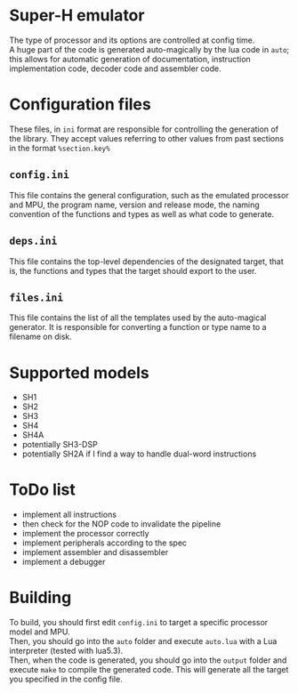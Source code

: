 # Super-H emulator
The type of processor and its options are controlled at config time.  
A huge part of the code is generated auto-magically by the lua code in `auto`; this allows for automatic generation of documentation, instruction implementation code, decoder code and assembler code.

# Configuration files
These files, in `ini` format are responsible for controlling the generation of the library.
They accept values referring to other values from past sections in the format `%section.key%`

## `config.ini`
This file contains the general configuration, such as the emulated processor and MPU, the program name, version and release mode, the naming convention of the functions and types as well as what code to generate.

## `deps.ini`
This file contains the top-level dependencies of the designated target, that is, the functions and types that the target should export to the user.

## `files.ini`
This file contains the list of all the templates used by the auto-magical generator. It is responsible for converting a function or type name to a filename on disk.

# Supported models
* SH1  
* SH2  
* SH3  
* SH4  
* SH4A  
* potentially SH3-DSP  
* potentially SH2A if I find a way to handle dual-word instructions  

# ToDo list
* implement all instructions  
* then check for the NOP code to invalidate the pipeline  
* implement the processor correctly  
* implement peripherals according to the spec  
* implement assembler and disassembler  
* implement a debugger  

# Building
To build, you should first edit `config.ini` to target a specific processor model and MPU.  
Then, you should go into the `auto` folder and execute `auto.lua` with a Lua interpreter (tested with lua5.3).  
Then, when the code is generated, you should go into the `output` folder and execute `make` to compile the generated code. This will generate all the target you specified in the config file.
